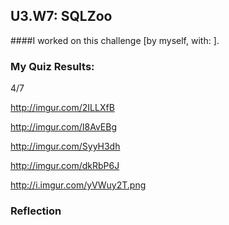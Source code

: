 ## U3.W7: SQLZoo

####I worked on this challenge [by myself, with: ].



### My Quiz Results:
<!-- Include the link to your image (saved in the imgs folder) to display it inline. -->

4/7

http://imgur.com/2ILLXfB

http://imgur.com/I8AvEBg

http://imgur.com/SyyH3dh

http://imgur.com/dkRbP6J

http://i.imgur.com/yVWuy2T.png


### Reflection